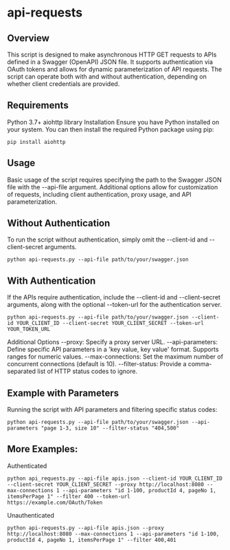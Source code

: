 # api-requests

## Overview
This script is designed to make asynchronous HTTP GET requests to APIs defined in a Swagger (OpenAPI) JSON file. It supports authentication via OAuth tokens and allows for dynamic parameterization of API requests. The script can operate both with and without authentication, depending on whether client credentials are provided.

## Requirements
Python 3.7+
aiohttp library
Installation
Ensure you have Python installed on your system. You can then install the required Python package using pip:
```
pip install aiohttp
```
## Usage
Basic usage of the script requires specifying the path to the Swagger JSON file with the --api-file argument. Additional options allow for customization of requests, including client authentication, proxy usage, and API parameterization.

## Without Authentication
To run the script without authentication, simply omit the --client-id and --client-secret arguments.
```
python api-requests.py --api-file path/to/your/swagger.json
```
## With Authentication
If the APIs require authentication, include the --client-id and --client-secret arguments, along with the optional --token-url for the authentication server.
```
python api-requests.py --api-file path/to/your/swagger.json --client-id YOUR_CLIENT_ID --client-secret YOUR_CLIENT_SECRET --token-url YOUR_TOKEN_URL
```
Additional Options
--proxy: Specify a proxy server URL.
--api-parameters: Define specific API parameters in a 'key value, key value' format. Supports ranges for numeric values.
--max-connections: Set the maximum number of concurrent connections (default is 10).
--filter-status: Provide a comma-separated list of HTTP status codes to ignore.

## Example with Parameters
Running the script with API parameters and filtering specific status codes:

```
python api-requests.py --api-file path/to/your/swagger.json --api-parameters "page 1-3, size 10" --filter-status "404,500"
```

## More Examples:

Authenticated
```
python api_requests.py --api-file apis.json --client-id YOUR_CLIENT_ID --client-secret YOUR_CLIENT_SECRET --proxy http://localhost:8080 --max-connections 1 --api-parameters "id 1-100, productId 4, pageNo 1, itemsPerPage 1" --filter 400 --token-url https://example.com/OAuth/Token
```
Unauthenticated
```
python api-requests.py --api-file apis.json --proxy http://localhost:8080 --max-connections 1 --api-parameters "id 1-100, productId 4, pageNo 1, itemsPerPage 1" --filter 400,401
```
